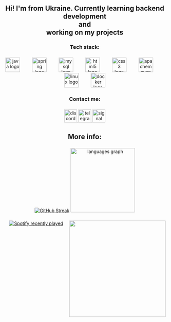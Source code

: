 <h2 align="center">Hi! I'm from Ukraine. Currently learning backend development<br>and<br>working on my projects</h2>

###

<h3 align="center">Tech stack:</h3>

###

<div align="center">
  <img src="https://skillicons.dev/icons?i=java" height="45" alt="java logo"  />
  <img width="30" />
  <img src="https://skillicons.dev/icons?i=spring" height="45" alt="spring logo"  />
  <img width="30" />
  <img src="https://skillicons.dev/icons?i=mysql" height="45" alt="mysql logo"  />
  <img width="30" />
  <img src="https://cdn.jsdelivr.net/gh/devicons/devicon/icons/html5/html5-original.svg" height="45" alt="html5 logo"  />
  <img width="30" />
  <img src="https://cdn.jsdelivr.net/gh/devicons/devicon/icons/css3/css3-original.svg" height="45" alt="css3 logo"  />
  <img width="30" />
  <img src="https://skillicons.dev/icons?i=maven" height="45" alt="apachemaven logo"  />
  <img width="30" />
  <img src="https://skillicons.dev/icons?i=linux" height="45" alt="linux logo"  />
  <img width="30" />
  <img src="https://cdn.simpleicons.org/docker/2496ED" height="45" alt="docker logo"  />
</div>

###

<h3 align="center">Contact me:</h3>

###

<div align="center">
  <a href="https://discord.com/users/473100883539001346">
    <img src="https://img.shields.io/static/v1?message=Discord&logo=discord&label=&color=7289DA&logoColor=white&labelColor=&style=for-the-badge" height="40" alt="discord logo"  />
  </a>
  <a href="https://t.me/w_wander_r">
    <img src="https://img.shields.io/static/v1?message=Telegram&logo=telegram&label=&color=2CA5E0&logoColor=white&labelColor=&style=for-the-badge" height="40" alt="telegram logo"  />
  </a>
  <img src="https://img.shields.io/static/v1?message=Signal&logo=signal&label=&color=039BE5&logoColor=white&labelColor=&style=for-the-badge" height="40" alt="signal logo"  />
</div>

###

<h2 align="center">More info:</h2>

###

<div align="center">
  <a href="https://git.io/streak-stats"><img src="https://streak-stats.demolab.com?user=w-wander-r&theme=aura" alt="GitHub Streak" /></a>
  <img src="https://github-readme-stats.vercel.app/api/top-langs?username=w-wander-r&locale=en&hide_title=false&layout=compact&card_width=320&langs_count=5&theme=aura&hide_border=false" height="200" alt="languages graph"  />
</div>

###

<img align="right" height="300" src="https://media0.giphy.com/media/v1.Y2lkPTc5MGI3NjExODNqZWJodGpzNXRpd2FhbnEwYmc1cDd1OW9hMjNybW4wNmRkdnhpMCZlcD12MV9pbnRlcm5hbF9naWZfYnlfaWQmY3Q9Zw/EFGXDUBXcUd131C0CR/giphy.gif"  />

###

<div align="center">
  <a href="https://open.spotify.com/user/31pcm3r2yua6wn3lc7gc3wd3wyjm">
    <img src="https://spotify-recently-played-readme.vercel.app/api?user=31pcm3r2yua6wn3lc7gc3wd3wyjm&count=4&unique=false" alt="Spotify recently played"  />
  </a>
</div>
